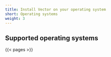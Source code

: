 ```yaml
---
title: Install Vector on your operating system
short: Operating systems
weight: 3
---
```


## Supported operating systems

{{< pages >}}
